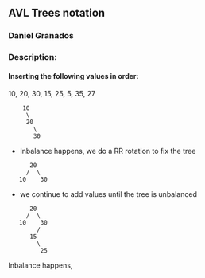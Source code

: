 ## AVL Trees notation
### Daniel Granados
### Description:

#### Inserting the following values in order:

10, 20, 30, 15, 25, 5, 35, 27

```
    10
     \
     20
       \
       30
```
- Inbalance happens, we do a RR rotation to fix the tree
```
      20
     /  \
   10    30
```
- we continue to add values until the tree is unbalanced
```
      20
     /  \
   10    30
        /
      15
        \
         25
```
Inbalance happens, 
